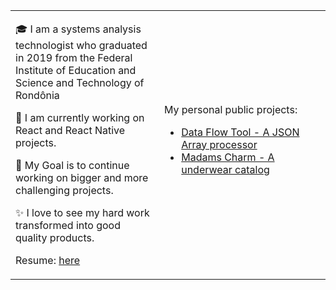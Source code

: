 <table>
  <tr>
    <td valign="center">
      <p>🎓 I am a systems analysis technologist who graduated in 2019 from the Federal Institute of Education and Science and Technology of Rondônia</p>
      <p>🌱 I am currently working on React and React Native projects.</p>
      <p>🎯 My Goal is to continue working on bigger and more challenging projects.</p>
      <p>✨ I love to see my hard work transformed into good quality products.</p>
      <p>Resume: <a href="https://github.com/IgorColetoBueno/IgorColetoBueno/blob/main/Resume.md" target="__blank">here</a></p>
    </td>
    <td width="250" valign="center">
      My personal public projects:
      <ul>
        <li>
          <a href="https://data-flow-tool.vercel.app/" target="__blank">Data Flow Tool - A JSON Array processor</a>
        </li>
        <li>
          <a href="https://madams-charm.vercel.app" target="__blank">Madams Charm - A underwear catalog</a>
        </li>
      </ul> 
    </td>    
  </tr>
</table>
